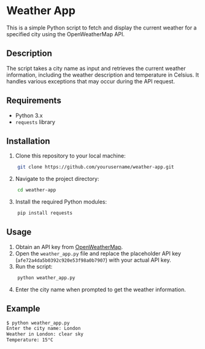 # Weather App

This is a simple Python script to fetch and display the current weather for a specified city using the OpenWeatherMap API.

## Description
The script takes a city name as input and retrieves the current weather information, including the weather description and temperature in Celsius. It handles various exceptions that may occur during the API request.

## Requirements

- Python 3.x
- `requests` library

## Installation

1. Clone this repository to your local machine:
```bash
    git clone https://github.com/yourusername/weather-app.git
```
2. Navigate to the project directory:
```bash
    cd weather-app
```
3. Install the required Python modules:
```bash
    pip install requests
```

## Usage

1. Obtain an API key from [OpenWeatherMap](https://openweathermap.org/api).
2. Open the `weather_app.py` file and replace the placeholder API key (`afe72a4da5b0392c920e53f98a0b7907`) with your actual API key.
3. Run the script:
```bash
    python weather_app.py
```
4. Enter the city name when prompted to get the weather information.

## Example

```bash
$ python weather_app.py
Enter the city name: London
Weather in London: clear sky
Temperature: 15°C
```
